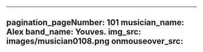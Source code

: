 ------
pagination_pageNumber: 101
musician_name: Alex
band_name: Youves.
img_src: images/musician0108.png
onmouseover_src: 
------